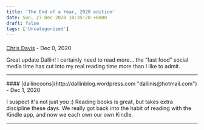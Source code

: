 ```yaml
---
title: 'The End of a Year, 2020 edition'
date: Sun, 27 Dec 2020 18:35:20 +0000
draft: false
tags: ['Uncategorized']
---
```



#### 
[Chris Davis]( "cdavis.ut@gmail.com") - <time datetime="2020-12-27 19:34:20">Dec 0, 2020</time>

Great update Dallin! I certainly need to read more... the “fast food” social media time has cut into my real reading time more than I like to admit.
<hr />
#### 
[dallincoons](http://dallinblog.wordpress.com "dallinis@hotmail.com") - <time datetime="2020-12-28 16:48:16">Dec 1, 2020</time>

I suspect it's not just you :) Reading books is great, but takes extra discipline these days. We really got back into the habit of reading with the Kindle app, and now we each own our own Kindle.
<hr />
